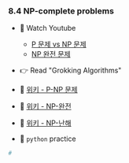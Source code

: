 ### 8.4 NP-complete problems

- 🍒 Watch Youtube
    - [P 문제 vs NP 문제](https://www.youtube.com/watch?v=vMjO4M4hFq8)
    - [NP 완전 문제](https://www.youtube.com/watch?v=nxbufH4JnpA)
   

- 👉 Read "Grokking Algorithms"


- 🍑 [위키 - P-NP 문제](https://ko.wikipedia.org/wiki/P-NP_%EB%AC%B8%EC%A0%9C)
- 🍑 [위키 - NP-완전](https://ko.wikipedia.org/wiki/NP-%EC%99%84%EC%A0%84)
- 🍑 [위키 - NP-난해](https://ko.wikipedia.org/wiki/NP-%EB%82%9C%ED%95%B4)



- 🐍 `python` practice

```python
# 

```
